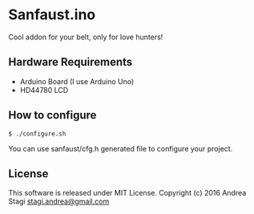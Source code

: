 # Sanfaust.ino

Cool addon for your belt, only for love hunters!

## Hardware Requirements

- Arduino Board (I use Arduino Uno)
- HD44780 LCD

## How to configure

	$ ./configure.sh

You can use sanfaust/cfg.h generated file to configure your project.

## License

This software is released under MIT License. Copyright (c) 2016 Andrea Stagi <stagi.andrea@gmail.com>
